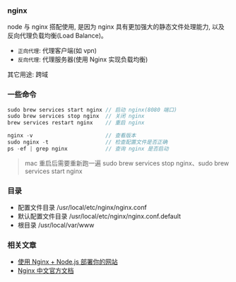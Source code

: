 <!--
abbrlink: oerb6f1d
-->

### nginx

node 与 nginx 搭配使用, 是因为 nginx 具有更加强大的静态文件处理能力, 以及反向代理负载均衡(Load Balance)。

* `正向代理`: 代理客户端(如 vpn)
* `反向代理`: 代理服务器(使用 Nginx 实现负载均衡)

其它用途: 跨域

### 一些命令

```js
sudo brew services start nginx // 启动 nginx(8080 端口)
sudo brew services stop nginx  // 关闭 nginx
brew services restart nginx    // 重启 nginx

nginx -v                       // 查看版本
sudo nginx -t                  // 检查配置文件是否正确
ps -ef | grep nginx            // 查询 nginx 是否启动
```

> mac 重启后需要重新跑一遍 sudo brew services stop nginx、sudo brew services start nginx

### 目录

* 配置文件目录 /usr/local/etc/nginx/nginx.conf
* 默认配置文件目录 /usr/local/etc/nginx/nginx.conf.default
* 根目录 /usr/local/var/www

### 相关文章

* [使用 Nginx + Node.js 部署你的网站](https://www.jianshu.com/p/717f2b88d057)
* [Nginx 中文官方文档](http://shouce.jb51.net/nginx-doc/)